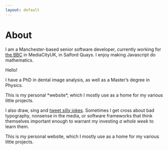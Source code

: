 ```yaml
---
layout: default
---
```


# About

I am a Manchester-based senior software developer, currently working for <a href="http://www.bbc.co.uk">the BBC</a> in MediaCityUK<span class="footnote" data-html="Which I inisit on pronouncing to rhyme with “audacity”, whatever anyone might think. If they want it pronounced as two words, they should put a space in it."></span>, in Salford Quays. I enjoy making Javascript do mathematics.

<div class="float-left">
Hello!
</div>

I have a PhD in dental image analysis, as well as a Master&rsquo;s degree in Physics.

<div class="float-right"><p>
This is my personal *website*, which I mostly use as a home for my various little projects.
</p></div>

I also draw, sing and <a href="http://twitter.com/Andrew_Taylor">tweet silly jokes</a>. Sometimes I get cross about bad typography, nonsense in the media, or software frameworks that think themselves important enough to warrant my investing *a whole week* to learn them.

This is my personal website, which I mostly use as a home for my various little projects.
